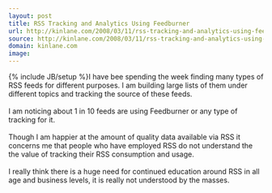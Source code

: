 ```yaml
---
layout: post
title: RSS Tracking and Analytics Using Feedburner
url: http://kinlane.com/2008/03/11/rss-tracking-and-analytics-using-feedburner/
source: http://kinlane.com/2008/03/11/rss-tracking-and-analytics-using-feedburner/
domain: kinlane.com
image: 
---
```

{% include JB/setup %}I have bee spending the week finding many types of RSS feeds for different purposes. I am building large lists of them under different topics and tracking the source of these feeds.<br />
<br />
I am noticing about 1 in 10 feeds are using Feedburner or any type of tracking for it.<br />
<br />
Though I am happier at the amount of quality data available via RSS it concerns me that people who have employed RSS do not understand the the value of tracking their RSS consumption and usage.<br />
<br />
I really think there is a huge need for continued education around RSS in all age and business levels, it is really not understood by the masses.